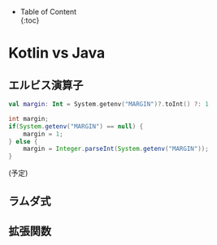 - Table of Content  
{:toc}

# Kotlin vs Java 

## エルビス演算子

```kotlin
val margin: Int = System.getenv("MARGIN")?.toInt() ?: 1
```

```java
int margin;
if(System.getenv("MARGIN") == null) {
    margin = 1;
} else {
    margin = Integer.parseInt(System.getenv("MARGIN"));
}
```

(予定)

## ラムダ式

## 拡張関数


